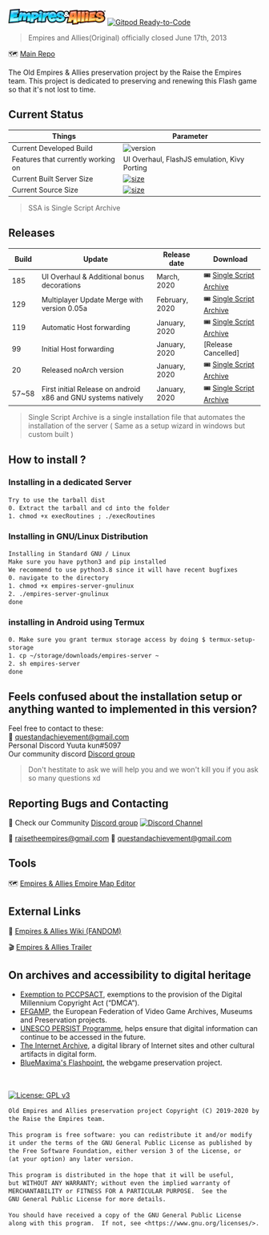 ![Empires & Allies](empiresservercontainer/raisetheempiresMod-dev/templates/layouts/logo.png "Empires & Allies logo")
[![Gitpod Ready-to-Code](https://img.shields.io/badge/Gitpod-Ready--to--Code-blue?logo=gitpod)](https://gitpod.io/#https://github.com/Questandachievement7Developer/RaiseTheEmpiresPort_Native) 


> Empires and Allies(Original) officially closed June 17th, 2013


:world_map: [Main Repo](https://github.com/AcidCaos/raisetheempires)

The Old Empires & Allies preservation project by the Raise the Empires team.
This project is dedicated to preserving and renewing this Flash game so that it's not lost to time.

## Current Status
| Things | Parameter |
| ------- | ------ |
| Current Developed Build | ![version](https://img.shields.io/badge/build-185-blue) |
| Features that currently working on | UI Overhaul, FlashJS emulation, Kivy Porting                                   |
| Current Built Server Size | [![size](https://img.shields.io/badge/size-289%20MB-brightgreen)](#) |
| Current Source Size | [![size](https://img.shields.io/badge/size-1015%20MB-brightgreen)](#) |

> SSA is Single Script Archive

## Releases

| Build | Update | Release date  | Download |
| ------- | ------ | ------------  | -------- |
| 185   | UI Overhaul & Additional bonus decorations | March, 2020 | :tickets: [Single Script Archive](https://github.com/Questandachievement7Developer/RaiseTheEmpiresPort_Native/releases/download/Build_185/empires-server) |
| 129   | Multiplayer Update Merge with version 0.05a   | February, 2020    | :tickets: [Single Script Archive](http://tiny.cc/RaiseTheEmpires_129) |
| 119   | Automatic Host forwarding           | January, 2020 | :tickets: [Single Script Archive](http://tiny.cc/EALSERVE119) |
| 99  | Initial Host forwarding         | January, 2020    | [Release Cancelled] |
| 20   | Released noArch version     | January, 2020  | :tickets: [Single Script Archive](http://tiny.cc/RaiseTheEmpires29TNoArch) |
| 57~58  | First initial Release on android x86 and GNU systems natively | January, 2020       | :tickets: [Single Script Archive](http://tiny.cc/RaiseTheEmpires2020_01_24) |
> Single Script Archive is a single installation file that automates the installation of the server ( Same as a setup wizard in windows but custom built )

## How to install ?
### Installing in a dedicated Server
```
Try to use the tarball dist
0. Extract the tarball and cd into the folder
1. chmod +x execRoutines ; ./execRoutines
```


### Installing in GNU/Linux Distribution
```
Installing in Standard GNU / Linux
Make sure you have python3 and pip installed
We recommend to use python3.8 since it will have recent bugfixes
0. navigate to the directory
1. chmod +x empires-server-gnulinux
2. ./empires-server-gnulinux
done
```
### installing in Android using Termux
```
0. Make sure you grant termux storage access by doing $ termux-setup-storage
1. cp ~/storage/downloads/empires-server ~
2. sh empires-server
done
```




## Feels confused about the installation setup or anything wanted to implemented in this version?
Feel free to contact to these: <br>
:email: questandachievement@gmail.com  <br>
Personal Discord Yuuta kun#5097 <br>
Our community discord [Discord group](https://discord.gg/xrNE6Hg)
> Don't hestitate to ask we will help you and we won't kill you if you ask so many questions xd


## Reporting Bugs and Contacting
:speech_balloon: Check our Community [Discord group](https://discord.gg/xrNE6Hg)  [![Discord Channel](https://img.shields.io/discord/536575691563466772?label=)](https://discord.gg/xrNE6Hg)


:email: raisetheempires@gmail.com
:email: questandachievement@gmail.com

## Tools

:world_map: [Empires & Allies Empire Map Editor](https://github.com/AcidCaos/ea-empire-editor)



## External Links
:beginner: [Empires & Allies Wiki (FANDOM)](https://empiresandallies.fandom.com/wiki/Empires_%26_Allies_Wiki/Main_2)

:clapper: [Empires & Allies Trailer](https://www.youtube.com/watch?v=pAdlyz9miqo)

## On archives and accessibility to digital heritage
- [Exemption to PCCPSACT](https://www.federalregister.gov/documents/2018/10/26/2018-23241/exemption-to-prohibition-on-circumvention-of-copyright-protection-systems-for-access-control), exemptions to the provision of the Digital Millennium Copyright Act (“DMCA”).
- [EFGAMP](https://efgamp.eu/), the European Federation of Video Game Archives, Museums and Preservation projects.
- [UNESCO PERSIST Programme](https://unescopersist.org/), helps ensure that digital information can continue to be accessed in the future.
- [The Internet Archive](https://archive.org/), a digital library of Internet sites and other cultural artifacts in digital form.
- [BlueMaxima's Flashpoint](https://bluemaxima.org/flashpoint/), the webgame preservation project.

<br><br>
[![License: GPL v3](https://img.shields.io/badge/License-GPL%20v3-blue)](http://www.gnu.org/licenses/gpl-3.0)
```
Old Empires and Allies preservation project Copyright (C) 2019-2020 by the Raise the Empires team.

This program is free software: you can redistribute it and/or modify
it under the terms of the GNU General Public License as published by
the Free Software Foundation, either version 3 of the License, or
(at your option) any later version.

This program is distributed in the hope that it will be useful,
but WITHOUT ANY WARRANTY; without even the implied warranty of
MERCHANTABILITY or FITNESS FOR A PARTICULAR PURPOSE.  See the
GNU General Public License for more details.

You should have received a copy of the GNU General Public License
along with this program.  If not, see <https://www.gnu.org/licenses/>.
```
